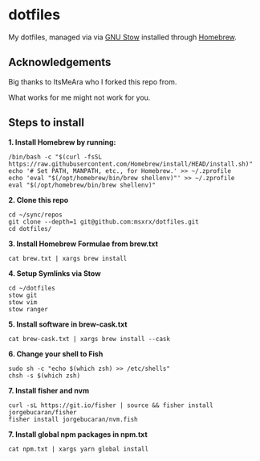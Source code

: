 # dotfiles
My dotfiles, managed via via [GNU Stow](https://www.gnu.org/software/stow/) installed through [Homebrew](http://brew.sh/).

## Acknowledgements
Big thanks to ItsMeAra who I forked this repo from.

What works for me might not work for you.


## Steps to install

**1. Install Homebrew by running:**  
```
/bin/bash -c "$(curl -fsSL https://raw.githubusercontent.com/Homebrew/install/HEAD/install.sh)"
echo '# Set PATH, MANPATH, etc., for Homebrew.' >> ~/.zprofile
echo 'eval "$(/opt/homebrew/bin/brew shellenv)"' >> ~/.zprofile
eval "$(/opt/homebrew/bin/brew shellenv)"
```

**2. Clone this repo**  
```
cd ~/sync/repos
git clone --depth=1 git@github.com:msxrx/dotfiles.git
cd dotfiles/
```

**3. Install Homebrew Formulae from brew.txt**  
```
cat brew.txt | xargs brew install
```

**4. Setup Symlinks via Stow**  
```
cd ~/dotfiles
stow git
stow vim
stow ranger
```

**5. Install software in brew-cask.txt**  
```
cat brew-cask.txt | xargs brew install --cask
```

**6. Change your shell to Fish**
```
sudo sh -c "echo $(which zsh) >> /etc/shells"
chsh -s $(which zsh)
```

**7. Install fisher and nvm**
```
curl -sL https://git.io/fisher | source && fisher install jorgebucaran/fisher
fisher install jorgebucaran/nvm.fish
```

**7. Install global npm packages in npm.txt**  
```
cat npm.txt | xargs yarn global install
```

